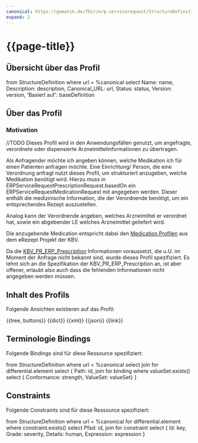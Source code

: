 ```yaml
---
canonical: https://gematik.de/fhir/erp-servicerequest/StructureDefinition/erp-service-medication-prescription-request
expand: 2
---
```


# {{page-title}}

## Übersicht über das Profil

<fql output="table">
	from
		StructureDefinition
	where
		url = %canonical
	select
		Name: name,
		Description: description,
		Canonical_URL: url,
		Status: status,
		Version: version,
    'Basiert auf': baseDefinition
</fql>

## Über das Profil

### Motivation

//TODO
Dieses Profil wird in den Anwendungsfällen genutzt, um angefragte, verordnete oder dispensierte Arzneimittelinformationen zu übertragen.

Als Anfragender möchte ich angeben können, welche Medikation ich für einen Patienten anfragen möchte. Eine Einrichtung/ Person, die eine Verordnung anfragt nutzt dieses Profil, um strukturiert anzugeben, welche Medikation benötigt wird.
Hierzu muss in ERPServiceRequestPrescriptionRequest.basedOn ein ERPServiceRequestMedicationRequest mit angegeben werden. Dieser enthält die medizinische Information, die der Verordnende benötigt, um ein entsprechendes Rezept auszustellen.

Analog kann der Verordnende angeben, welches Arzneimittel er verordnet hat, sowie ein abgebender LE welches Arzneimittel geliefert wird.

Die anzugebende Medication entspricht dabei den [Medication Profilen](https://simplifier.net/erezept/~resources?category=Profile&corebasetype=Medication&sortBy=RankScore_desc) aus dem eRezept Projekt der KBV.

Da die [KBV_PR_ERP_Prescription](https://fhir.kbv.de/StructureDefinition/KBV_PR_ERP_Prescription) Informationen voraussetzt, die u.U. im Moment der Anfrage nicht bekannt sind, wurde dieses Profil spezifiziert. Es lehnt sich an die Spezifikation der KBV_PR_ERP_Prescription an, ist aber offener, erlaubt also auch dass die fehlenden Informationen nicht angegeben werden müssen.

## Inhalt des Profils

Folgende Ansichten existieren auf das Profil:

<tabs>
<tab title="Overview">
	{{tree, buttons}}
</tab>
<tab title="Detailed view">
	{{dict}}
</tab>
<tab title="XML">
	{{xml}}
</tab>
<tab title="JSON">	
	{{json}}
</tab>
<tab title="Link">
	{{link}}
</tab>
</tabs>

## Terminologie Bindings

Folgende Bindings sind für diese Ressource spezifiziert:

<fql>
	from
    	StructureDefinition
	where
    	url = %canonical
	select
    	join for differential.element
      		select {
				Path: id,
				join
				for binding
				where valueSet.exists()
				select {
					Conformance: strength,
					ValueSet: valueSet}
        	}
</fql>

## Constraints

Folgende Constraints sind für diese Ressource spezifiziert:

<fql>
    from
		StructureDefinition
    where
		url = %canonical
    for differential.element where constraint.exists()
    select
    Pfad: id,
    join for constraint
        select {
				Id: key,
				Grade: severity,
				Details: human,
				Expression: expression
				}
</fql>